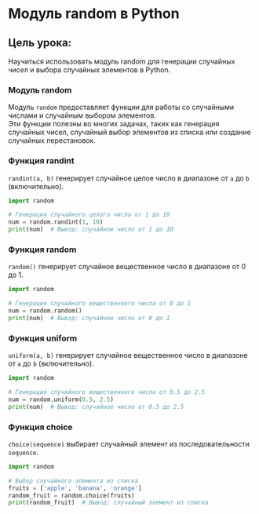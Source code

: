 # Модуль random в Python

## Цель урока:
Научиться использовать модуль random для генерации случайных чисел и выбора случайных элементов в Python.

### Модуль random
Модуль `random` предоставляет функции для работы со случайными числами и случайным выбором элементов.  
Эти функции полезны во многих задачах, таких как генерация случайных чисел, случайный выбор элементов из списка или создание случайных перестановок.

### Функция randint

`randint(a, b)` генерирует случайное целое число в диапазоне от `a` до `b` (включительно).

```python
import random

# Генерация случайного целого числа от 1 до 10
num = random.randint(1, 10)
print(num)  # Вывод: случайное число от 1 до 10
```

### Функция random

`random()` генерирует случайное вещественное число в диапазоне от 0 до 1.

```python
import random

# Генерация случайного вещественного числа от 0 до 1
num = random.random()
print(num)  # Вывод: случайное число от 0 до 1
```

### Функция uniform

`uniform(a, b)` генерирует случайное вещественное число в диапазоне от `a` до `b` (включительно).

```python
import random

# Генерация случайного вещественного числа от 0.5 до 2.5
num = random.uniform(0.5, 2.5)
print(num)  # Вывод: случайное число от 0.5 до 2.5
```

### Функция choice

`choice(sequence)` выбирает случайный элемент из последовательности `sequence`.

```python
import random

# Выбор случайного элемента из списка
fruits = ['apple', 'banana', 'orange']
random_fruit = random.choice(fruits)
print(random_fruit)  # Вывод: случайный элемент из списка
```
